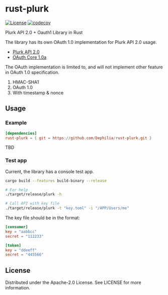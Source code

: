 # rust-plurk

[![License](https://img.shields.io/badge/License-Apache_2.0-blue.svg)](https://opensource.org/licenses/Apache-2.0)
[![codecov](https://codecov.io/gh/Dephilia/rust-plurk/graph/badge.svg?token=A71A8CHLU9)](https://codecov.io/gh/Dephilia/rust-plurk)

Plurk API 2.0 + Oauth1 Library in Rust

The library has its own OAuth 1.0 implementation for Plurk API 2.0 usage.

- [Plurk API 2.0](https://www.plurk.com/API)
- [OAuth Core 1.0a](https://oauth.net/core/1.0a/)

The OAuth implementation is limited to, and will not implement other feature in OAuth 1.0 specification.
1. HMAC-SHA1
2. OAuth 1.0
3. With timestamp & nonce

## Usage

### Example

```toml
[dependencies]
rust-plurk = { git = https://github.com/Dephilia/rust-plurk.git }
```

TBD

### Test app

Current, the library has a console test app.

```bash
cargo build --features build-binary --release

# For help
./target/release/plurk -h

# Call API with key file
./target/release/plurk -t "key.toml" -i "/APP/Users/me"
```

The key file should be in the format:

```toml
[consumer]
key = "aabbcc"
secret = "112233"

[token]
key = "ddeeff"
secret = "445566"
```

## License

Distributed under the Apache-2.0 License. See LICENSE for more information.
